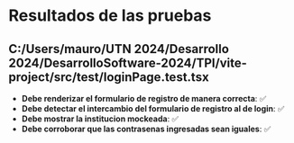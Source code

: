 # Resultados de las pruebas

## C:/Users/mauro/UTN 2024/Desarrollo 2024/DesarrolloSoftware-2024/TPI/vite-project/src/test/loginPage.test.tsx
- **Debe renderizar el formulario de registro de manera correcta**: ✅
- **Debe detectar el intercambio del formulario de registro al de login**: ✅
- **Debe mostrar la institucion mockeada**: ✅
- **Debe corroborar que las contrasenas ingresadas sean iguales**: ✅

